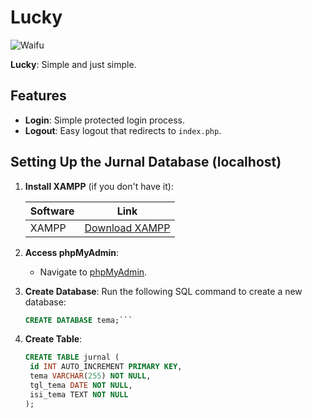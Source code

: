 # Lucky

![Waifu](https://i.pinimg.com/736x/a1/51/1b/a1511b5885428f8e6331fad46f8e8213.jpg)

**Lucky**: Simple and just simple.

## Features

- **Login**: Simple protected login process.
- **Logout**: Easy logout that redirects to `index.php`.

## Setting Up the Jurnal Database (localhost)

1. **Install XAMPP** (if you don't have it):
   

      | Software | Link |
      |----------|------|
      | XAMPP    | [Download XAMPP](https://www.apachefriends.org/download.html) |


2. **Access phpMyAdmin**:
   - Navigate to [phpMyAdmin](http://localhost/phpmyadmin/).
3. **Create Database**:
   Run the following SQL command to create a new database:
   
   ```sql
   CREATE DATABASE tema;```
   
   
5. **Create Table**:

   
   ```sql
   CREATE TABLE jurnal (
    id INT AUTO_INCREMENT PRIMARY KEY,
    tema VARCHAR(255) NOT NULL,
    tgl_tema DATE NOT NULL,
    isi_tema TEXT NOT NULL
   );
